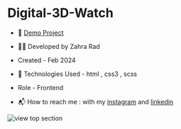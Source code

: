 # Digital-3D-Watch

- 📎 [Demo Project](https://zahra-rad.github.io/Digital-3D-Watch/)

- 👩‍💻 Developed by Zahra Rad

- Created - Feb 2024

- 🔧 Technologies Used - html , css3 , scss

- Role - Frontend

- 📬 How to reach me : with my [instagram](https://www.instagram.com/zahra.rad_dev?utm_source=qr&igsh=MW1rN2kzcDdpcmNocA==) and [linkedin](https://www.linkedin.com/in/zahra-kaboodvandi-rad-87b12021b?utm_source=share&utm_campaign=share_via&utm_content=profile&utm_medium=android_app)

![view top section](https://github.com/Zahra-Rad/Digital-3D-Watch/assets/118894293/30c04ef6-d47c-42fd-9750-a1c079276880)
 
